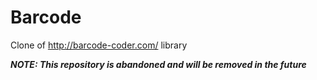 # Barcode

Clone of http://barcode-coder.com/ library

***NOTE: This repository is abandoned and will be removed in the future***